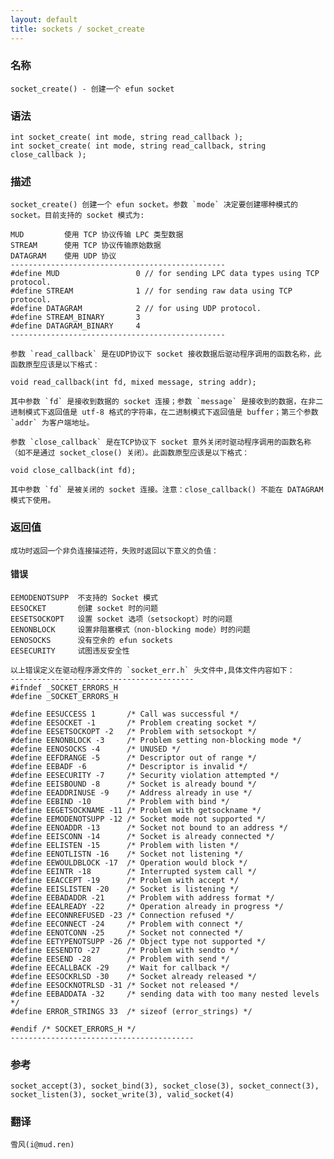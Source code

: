 ```yaml
---
layout: default
title: sockets / socket_create
---
```


### 名称

    socket_create() - 创建一个 efun socket

### 语法

    int socket_create( int mode, string read_callback );
    int socket_create( int mode, string read_callback, string close_callback );

### 描述

    socket_create() 创建一个 efun socket。参数 `mode` 决定要创建哪种模式的 socket。目前支持的 socket 模式为:

    MUD         使用 TCP 协议传输 LPC 类型数据
    STREAM      使用 TCP 协议传输原始数据
    DATAGRAM    使用 UDP 协议
    ------------------------------------------------
    #define MUD                 0 // for sending LPC data types using TCP protocol.
    #define STREAM              1 // for sending raw data using TCP protocol.
    #define DATAGRAM            2 // for using UDP protocol.
    #define STREAM_BINARY       3
    #define DATAGRAM_BINARY     4
    ------------------------------------------------

    参数 `read_callback` 是在UDP协议下 socket 接收数据后驱动程序调用的函数名称，此函数原型应该是以下格式：

    void read_callback(int fd, mixed message, string addr);

    其中参数 `fd` 是接收到数据的 socket 连接；参数 `message` 是接收到的数据，在非二进制模式下返回值是 utf-8 格式的字符串，在二进制模式下返回值是 buffer；第三个参数 `addr` 为客户端地址。

    参数 `close_callback` 是在TCP协议下 socket 意外关闭时驱动程序调用的函数名称（如不是通过 socket_close() 关闭）。此函数原型应该是以下格式：

    void close_callback(int fd);

    其中参数 `fd` 是被关闭的 socket 连接。注意：close_callback() 不能在 DATAGRAM 模式下使用。

### 返回值

    成功时返回一个非负连接描述符，失败时返回以下意义的负值：

#### 错误

    EEMODENOTSUPP  不支持的 Socket 模式
    EESOCKET       创建 socket 时的问题
    EESETSOCKOPT   设置 socket 选项（setsockopt）时的问题
    EENONBLOCK     设置非阻塞模式（non-blocking mode）时的问题
    EENOSOCKS      没有空余的 efun sockets
    EESECURITY     试图违反安全性

    以上错误定义在驱动程序源文件的 `socket_err.h` 头文件中,具体文件内容如下：
    -----------------------------------------
    #ifndef _SOCKET_ERRORS_H
    #define _SOCKET_ERRORS_H

    #define EESUCCESS 1       /* Call was successful */
    #define EESOCKET -1       /* Problem creating socket */
    #define EESETSOCKOPT -2   /* Problem with setsockopt */
    #define EENONBLOCK -3     /* Problem setting non-blocking mode */
    #define EENOSOCKS -4      /* UNUSED */
    #define EEFDRANGE -5      /* Descriptor out of range */
    #define EEBADF -6         /* Descriptor is invalid */
    #define EESECURITY -7     /* Security violation attempted */
    #define EEISBOUND -8      /* Socket is already bound */
    #define EEADDRINUSE -9    /* Address already in use */
    #define EEBIND -10        /* Problem with bind */
    #define EEGETSOCKNAME -11 /* Problem with getsockname */
    #define EEMODENOTSUPP -12 /* Socket mode not supported */
    #define EENOADDR -13      /* Socket not bound to an address */
    #define EEISCONN -14      /* Socket is already connected */
    #define EELISTEN -15      /* Problem with listen */
    #define EENOTLISTN -16    /* Socket not listening */
    #define EEWOULDBLOCK -17  /* Operation would block */
    #define EEINTR -18        /* Interrupted system call */
    #define EEACCEPT -19      /* Problem with accept */
    #define EEISLISTEN -20    /* Socket is listening */
    #define EEBADADDR -21     /* Problem with address format */
    #define EEALREADY -22     /* Operation already in progress */
    #define EECONNREFUSED -23 /* Connection refused */
    #define EECONNECT -24     /* Problem with connect */
    #define EENOTCONN -25     /* Socket not connected */
    #define EETYPENOTSUPP -26 /* Object type not supported */
    #define EESENDTO -27      /* Problem with sendto */
    #define EESEND -28        /* Problem with send */
    #define EECALLBACK -29    /* Wait for callback */
    #define EESOCKRLSD -30    /* Socket already released */
    #define EESOCKNOTRLSD -31 /* Socket not released */
    #define EEBADDATA -32     /* sending data with too many nested levels */
    #define ERROR_STRINGS 33  /* sizeof (error_strings) */

    #endif /* SOCKET_ERRORS_H */
    -----------------------------------------

### 参考

    socket_accept(3), socket_bind(3), socket_close(3), socket_connect(3), socket_listen(3), socket_write(3), valid_socket(4)

### 翻译 ###

    雪风(i@mud.ren)

